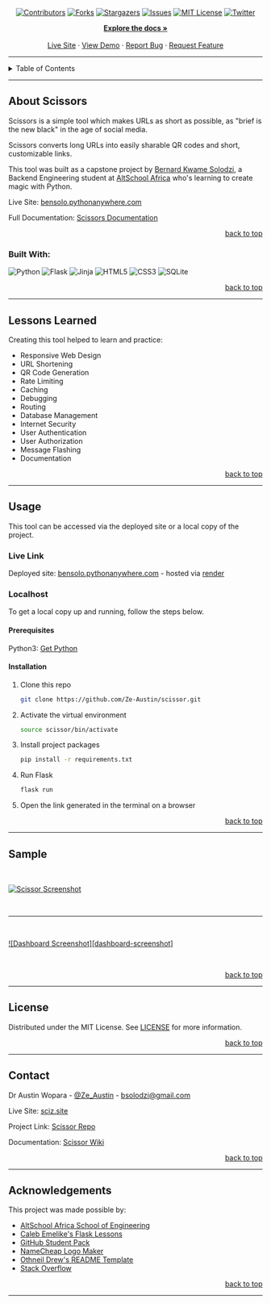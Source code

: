 <!-- Back to Top Navigation Anchor -->
<a name="readme-top"></a>

<!-- Project Shields -->
<div align="center">

  [![Contributors][contributors-shield]][contributors-url]
  [![Forks][forks-shield]][forks-url]
  [![Stargazers][stars-shield]][stars-url]
  [![Issues][issues-shield]][issues-url]
  [![MIT License][license-shield]][license-url]
  [![Twitter][twitter-shield]][twitter-url]
</div>
<div>
  <p align="center">
    <a href="https://github.com//bsolodzi/scissorsss/README.md"><strong>Explore the docs »</strong></a>
    <br />
    <br />
    <a href="https://bensolo.pythonanywhere.com/">Live Site</a>
    ·
    <a href="#sample">View Demo</a>
    ·
    <a href="https://github.com//bsolodzi/scissorsss/issues">Report Bug</a>
    ·
    <a href="https://github.com//bsolodzi/scissorsss/issues">Request Feature</a>
  </p>
</div>

---

<!-- Table of Contents -->
<details>
  <summary>Table of Contents</summary>
  <ol>
    <li>
      <a href="#about-scissor">About Scissors</a>
      <ul>
        <li><a href="#built-with">Built With</a></li>
      </ul>
    </li>
    <li>
      <a href="#lessons-learned">Lessons Learned</a>
    </li>
    <li>
      <a href="#usage">Usage</a>
      <ul>
        <li><a href="#live-link">Live Link</a></li>
        <li>
          <a href="#localhost">Localhost</a>
          <ul>
            <li><a href="#prerequisites">Prerequisites</a></li>
            <li><a href="#installation">Installation</a></li>
          </ul>
        </li>
      </ul>
    </li>    
    <li><a href="#sample">Sample</a></li>
    <li><a href="#license">License</a></li>
    <li><a href="#contact">Contact</a></li>
    <li><a href="#acknowledgements">Acknowledgements</a></li>
  </ol>
  <p align="right"><a href="#readme-top">back to top</a></p>
</details>

---

<!-- About the Tool -->
## About Scissors

Scissors is a simple tool which makes URLs as short as possible, as "brief is the new black" in the age of social media.

Scissors converts long URLs into easily sharable QR codes and short, customizable links.

This tool was built as a capstone project by <a href="https://www.github.com//bsolodzi">Bernard Kwame Solodzi</a>, a Backend Engineering student at <a href="https://altschoolafrica.com/schools/engineering">AltSchool Africa</a> who's learning to create magic with Python.

Live Site: [bensolo.pythonanywhere.com](https://bensolo.pythonanywhere.com)

Full Documentation: [Scissors Documentation](https://github.com//bsolodzi/scissorsss/README.md)

<p align="right"><a href="#readme-top">back to top</a></p>

### Built With:

![Python][python]
![Flask][flask]
![Jinja][jinja]
![HTML5][html5]
![CSS3][css3]
![SQLite][sqlite]

<p align="right"><a href="#readme-top">back to top</a></p>

---
<!-- Lessons from the Project -->
## Lessons Learned

Creating this tool helped to learn and practice:
* Responsive Web Design
* URL Shortening
* QR Code Generation
* Rate Limiting
* Caching
* Debugging
* Routing
* Database Management
* Internet Security
* User Authentication
* User Authorization
* Message Flashing
* Documentation

<p align="right"><a href="#readme-top">back to top</a></p>

---

<!-- Getting Started -->
## Usage

This tool can be accessed via the deployed site or a local copy of the project.

### Live Link

Deployed site: [bensolo.pythonanywhere.com](https://bensolo.pythonanywhere.com) - hosted via [render](https://www.pythonanywhere.com) 

### Localhost

To get a local copy up and running, follow the steps below.

#### Prerequisites

Python3: [Get Python](https://www.python.org/downloads/)

#### Installation

1. Clone this repo
   ```sh
   git clone https://github.com/Ze-Austin/scissor.git
   ```
2. Activate the virtual environment
   ```sh
   source scissor/bin/activate
   ```
3. Install project packages
   ```sh
   pip install -r requirements.txt
   ```
4. Run Flask
   ```sh
   flask run
   ```
5. Open the link generated in the terminal on a browser  

<p align="right"><a href="#readme-top">back to top</a></p>

---

<!-- Sample Screenshot -->
## Sample

<br />

[![Scissor Screenshot][scissor-screenshot]](https://github.com/Ze-Austin/scissor/blob/main/website/static/screenshots/scissor-home.png)

<br/>

---

<br/>

[![Dashboard Screenshot][dashboard-screenshot]](https://github.com/Ze-Austin/scissor/blob/main/website/static/screenshots/scissor-dashboard.png)

<br/>

<p align="right"><a href="#readme-top">back to top</a></p>

---

<!-- License -->
## License

Distributed under the MIT License. See <a href="https://github.com//bsolodzi/scissorsss/blob/main/LICENSE">LICENSE</a> for more information.

<p align="right"><a href="#readme-top">back to top</a></p>

---

<!-- Contact -->
## Contact

Dr Austin Wopara - [@Ze_Austin](https://twitter.com/boss_assignment) - bsolodzi@gmail.com

Live Site: [sciz.site](https://www.sciz.site)

Project Link: [Scissor Repo](https://github.com//bsolodzi/scissorsss)

Documentation: [Scissor Wiki](https://github.com//bsolodzi/scissorsss/README.md)

<p align="right"><a href="#readme-top">back to top</a></p>

---

<!-- Acknowledgements -->
## Acknowledgements

This project was made possible by:

* [AltSchool Africa School of Engineering](https://altschoolafrica.com/schools/engineering)
* [Caleb Emelike's Flask Lessons](https://github.com/CalebEmelike)
* [GitHub Student Pack](https://education.github.com/globalcampus/student)
* [NameCheap Logo Maker](https://www.namecheap.com/logo-maker/)
* [Othneil Drew's README Template](https://github.com/othneildrew/Best-README-Template)
* [Stack Overflow](https://stackoverflow.com/)

<p align="right"><a href="#readme-top">back to top</a></p>

---

<!-- Markdown Links & Images -->
[contributors-shield]: https://img.shields.io/github/contributors//bsolodzi/scissorsss.svg?style=for-the-badge
[contributors-url]: https://github.com//bsolodzi/scissorsss/graphs/contributors
[forks-shield]: https://img.shields.io/github/forks//bsolodzi/scissorsss.svg?style=for-the-badge
[forks-url]: https://github.com//bsolodzi/scissorsss/network/members
[stars-shield]: https://img.shields.io/github/stars//bsolodzi/scissorsss.svg?style=for-the-badge
[stars-url]: https://github.com//bsolodzi/scissorsss/stargazers
[issues-shield]: https://img.shields.io/github/issues//bsolodzi/scissorsss.svg?style=for-the-badge
[issues-url]: https://github.com/bsolodzi/scissorsss/issues
[license-shield]: https://img.shields.io/github/license//bsolodzi/scissorsss.svg?style=for-the-badge
[license-url]: https://github.com//bsolodzi/scissorsss/blob/main/LICENSE.txt
[twitter-shield]: https://img.shields.io/badge/-@boss_assignment-1ca0f1?style=for-the-badge&logo=twitter&logoColor=white&link=https://twitter.com/boss_assignment
[twitter-url]: https://twitter.com/boss_assignment
[scissor-screenshot]: website/static/screenshots/scissor-home.png
[python]: https://img.shields.io/badge/python-3670A0?style=for-the-badge&logo=python&logoColor=ffdd54
[flask]: https://img.shields.io/badge/flask-%23000.svg?style=for-the-badge&logo=flask&logoColor=white
[jinja]: https://img.shields.io/badge/jinja-white.svg?style=for-the-badge&logo=jinja&logoColor=black
[html5]: https://img.shields.io/badge/html5-%23E34F26.svg?style=for-the-badge&logo=html5&logoColor=white
[css3]: https://img.shields.io/badge/css3-%231572B6.svg?style=for-the-badge&logo=css3&logoColor=white
[sqlite]: https://img.shields.io/badge/sqlite-%2307405e.svg?style=for-the-badge&logo=sqlite&logoColor=white
